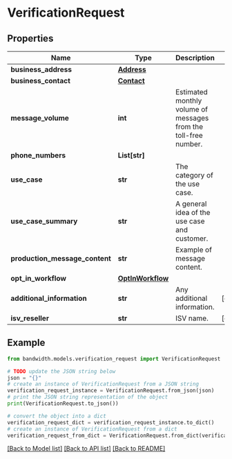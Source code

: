 # VerificationRequest


## Properties

Name | Type | Description | Notes
------------ | ------------- | ------------- | -------------
**business_address** | [**Address**](Address.md) |  | 
**business_contact** | [**Contact**](Contact.md) |  | 
**message_volume** | **int** | Estimated monthly volume of messages from the toll-free number. | 
**phone_numbers** | **List[str]** |  | 
**use_case** | **str** | The category of the use case. | 
**use_case_summary** | **str** | A general idea of the use case and customer. | 
**production_message_content** | **str** | Example of message content. | 
**opt_in_workflow** | [**OptInWorkflow**](OptInWorkflow.md) |  | 
**additional_information** | **str** | Any additional information. | [optional] 
**isv_reseller** | **str** | ISV name. | [optional] 

## Example

```python
from bandwidth.models.verification_request import VerificationRequest

# TODO update the JSON string below
json = "{}"
# create an instance of VerificationRequest from a JSON string
verification_request_instance = VerificationRequest.from_json(json)
# print the JSON string representation of the object
print(VerificationRequest.to_json())

# convert the object into a dict
verification_request_dict = verification_request_instance.to_dict()
# create an instance of VerificationRequest from a dict
verification_request_from_dict = VerificationRequest.from_dict(verification_request_dict)
```
[[Back to Model list]](../README.md#documentation-for-models) [[Back to API list]](../README.md#documentation-for-api-endpoints) [[Back to README]](../README.md)


